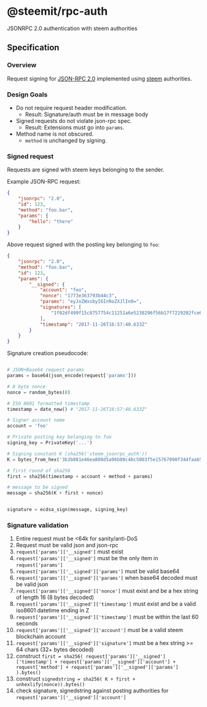 
@steemit/rpc-auth
=================

JSONRPC 2.0 authentication with steem authorities


Specification
-------------

### Overview

Request signing for [JSON-RPC 2.0](http://www.jsonrpc.org/specification) implemented using [steem](https://steem.io) authorities.

### Design Goals

* Do not require request header modification.
    * Result: Signature/auth must be in message body
* Signed requests do not violate json-rpc spec.
    * Result: Extensions must go into `params`.
* Method name is not obscured.
    * `method` is unchanged by signing.

### Signed request

Requests are signed with steem keys belonging to the sender.

Example JSON-RPC request:
```json
{
    "jsonrpc": "2.0",
    "id": 123,
    "method": "foo.bar",
    "params": {
        "hello": "there"
    }
}
```

Above request signed with the posting key belonging to `foo`:
```json
{
    "jsonrpc": "2.0",
    "method": "foo.bar",
    "id": 123,
    "params": {
        "__signed": {
            "account": "foo",
            "nonce": "1773e363793b44c3",
            "params": "eyJoZWxsbyI6InRoZXJlIn0=",
            "signatures": [
                "1f02df499f15c8757754c11251a6e5238296f56b17f7229202fce6ccd7289e224c49c32eaf77d5905e2b4d8a8a5ddcc215c51ce45c207ef0f038328200578d1bee"
            ],
            "timestamp": "2017-11-26T16:57:40.633Z"
        }
    }
}
```

Signature creation pseudocode:
```python

# JSON+Base64 request params
params = base64(json_encode(request['params']))

# 8 byte nonce
nonce = random_bytes(8)

# ISO 8601 formatted timestamp
timestamp = date_now() # "2017-11-26T16:57:40.633Z"

# Signer account name
account = 'foo'

# Private posting key belonging to foo
signing_key = PrivateKey('...')

# Signing constant K (sha256('steem_jsonrpc_auth'))
K = bytes_from_hex('3b3b081e46ea808d5a96b08c4bc5003f5e15767090f344faab531ec57565136b')

# first round of sha256
first = sha256(timestamp + account + method + params)

# message to be signed
message = sha256(K + first + nonce)


signature = ecdsa_sign(message, signing_key)
```

### Signature validation

  1. Entire request must be <64k for sanity/anti-DoS
  1. Request must be valid json and json-rpc
  1. `request['params']['__signed']` must exist
  1. `request['params']['__signed']` must be the only item in `request['params']`
  1. `request['params']['__signed']['params']` must be valid base64
  1. `request['params']['__signed']['params']` when base64 decoded must be valid json
  1. `request['params']['__signed']['nonce']` must exist and be a hex string of length 16 (8 bytes decoded)
  1. `request['params']['__signed']['timestamp']` must exist and be a valid iso8601 datetime ending in Z
  1. `request['params']['__signed']['timestamp']` must be within the last 60 seconds
  1. `request['params']['__signed']['account']` must be a valid steem blockchain account
  1. `request['params']['__signed']['signature']` must be a hex string >= 64 chars (32+ bytes decoded)
  1. construct `first = sha256( request['params']['__signed']['timestamp'] + request['params']['__signed']['account'] + request['method'] + request['params']['__signed']['params'] ).bytes()`
  1. construct `signedstring = sha256( K + first + unhexlify(nonce)).bytes()`
  1. check signature, signedstring against posting authorities for `request['params']['__signed']['account']`
